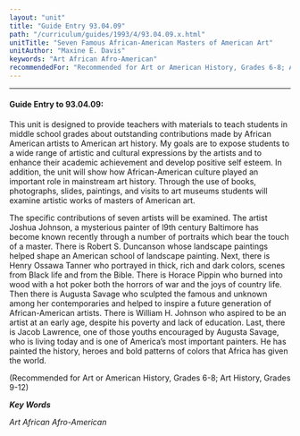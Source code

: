 ```yaml
---
layout: "unit"
title: "Guide Entry 93.04.09"
path: "/curriculum/guides/1993/4/93.04.09.x.html"
unitTitle: "Seven Famous African-American Masters of American Art"
unitAuthor: "Maxine E. Davis"
keywords: "Art African Afro-American"
recommendedFor: "Recommended for Art or American History, Grades 6-8; Art History, Grades 9-12"
---
```

<body>
<hr/>
 <h4>
  Guide Entry to 93.04.09:
 </h4>
 This unit is designed to provide teachers with materials to teach students in middle school grades about outstanding contributions made by African American artists to American art history.  My goals are to expose students to a wide range of artistic and cultural expressions by the artists and to enhance their academic achievement and develop positive self esteem.  In addition, the unit will show how African-American culture played an important role in mainstream art history.  Through the use of books, photographs, slides, paintings, and visits to art museums students will examine artistic works of masters of American art.
 <p>
  The specific contributions of seven artists will be examined.  The artist Joshua Johnson, a mysterious painter of l9th century Baltimore has become known recently through a number of portraits which bear the touch of a master.  There is Robert S. Duncanson whose landscape paintings helped shape an American school of landscape painting. Next, there is Henry Ossawa Tanner who portrayed in thick, rich and dark colors, scenes from Black life and from the Bible.  There is Horace Pippin who burned into wood with a hot poker both the horrors of war and the joys of country life.  Then there is Augusta Savage who sculpted the famous and unknown among her contemporaries and helped to inspire a future generation of African-American artists.  There is William H. Johnson who aspired to be an artist at an early age, despite his poverty and lack of education.  Last, there is Jacob Lawrence, one of those youths encouraged by Augusta Savage, who is living today and is one of America’s most important painters.  He has painted the history, heroes and bold patterns of colors that Africa has given the world.
 </p>
 <p>
  (Recommended for Art or American History, Grades 6-8; Art History, Grades 9-12)
 </p>
<p>
  <b>
   <i>
    Key Words
   </i>
  </b>
  <br/>
 </p>
 <p>
  <i>
   Art African Afro-American
  </i>
 </p>

</body>
